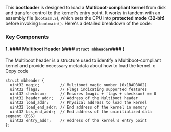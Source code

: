 This **bootloader** is designed to load a **Multiboot-compliant kernel** from disk and transfer control to the kernel's entry point. It works in tandem with an assembly file (`bootasm.S`), which sets the CPU into **protected mode (32-bit)** before invoking `bootmain()`.
Here's a detailed breakdown of the code:


### **Key Components**

#### 1. #### **Multiboot Header (**#### **`struct mbheader`**#### **)**
The Multiboot header is a structure used to identify a Multiboot-compliant kernel and provide necessary metadata about how to load the kernel.
c
Copy code



```
struct mbheader {
  uint32 magic;         // Multiboot magic number (0x1BADB002)
  uint32 flags;         // Flags indicating supported features
  uint32 checksum;      // Ensures (magic + flags + checksum) == 0
  uint32 header_addr;   // Address of the Multiboot header
  uint32 load_addr;     // Physical address to load the kernel
  uint32 load_end_addr; // End address of the kernel in memory
  uint32 bss_end_addr;  // End address of the uninitialized data segment (BSS)
  uint32 entry_addr;    // Address of the kernel's entry point
};

```


